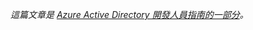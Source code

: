*這篇文章是 [Azure Active Directory 開發人員指南的一部分](../articles/active-directory/active-directory-developers-guide.md)。*

<!---HONumber=July15_HO3-->